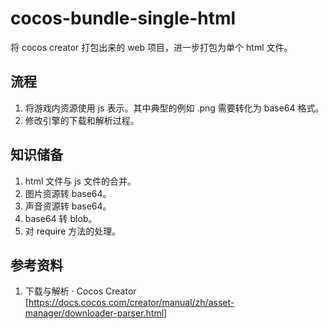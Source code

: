 # cocos-bundle-single-html

将 cocos creator 打包出来的 web 项目，进一步打包为单个 html 文件。

## 流程

1. 将游戏内资源使用 js 表示。其中典型的例如 .png 需要转化为 base64 格式。
2. 修改引擎的下载和解析过程。

## 知识储备

1. html 文件与 js 文件的合并。
2. 图片资源转 base64。
3. 声音资源转 base64。
4. base64 转 blob。
5. 对 require 方法的处理。

## 参考资料

1. 下载与解析 · Cocos Creator [https://docs.cocos.com/creator/manual/zh/asset-manager/downloader-parser.html]
